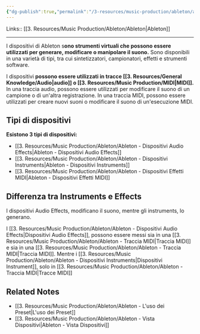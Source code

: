 ```yaml
---
{"dg-publish":true,"permalink":"/3-resources/music-production/ableton/ableton-dispositivi/"}
---
```


Links:: [[3. Resources/Music Production/Ableton/Ableton\|Ableton]]

---

I dispositivi di Ableton s**ono strumenti virtuali che possono essere utilizzati per generare, modificare o manipolare il suono.** Sono disponibili in una varietà di tipi, tra cui sintetizzatori, campionatori, effetti e strumenti software.

I dispositivi **possono essere utilizzati in tracce [[3. Resources/General Knowledge/Audio\|audio]] o [[3. Resources/Music Production/MIDI\|MIDI]].** In una traccia audio, possono essere utilizzati per modificare il suono di un campione o di un'altra registrazione. In una traccia MIDI, possono essere utilizzati per creare nuovi suoni o modificare il suono di un'esecuzione MIDI.

## Tipi di dispositivi

**Esistono 3 tipi di dispositivi:**

- [[3. Resources/Music Production/Ableton/Ableton - Dispositivi Audio Effects\|Ableton - Dispositivi Audio Effects]]
- [[3. Resources/Music Production/Ableton/Ableton - Dispositivi Instruments\|Ableton - Dispositivi Instruments]]
- [[3. Resources/Music Production/Ableton/Ableton - Dispositivi Effetti MIDI\|Ableton - Dispositivi Effetti MIDI]]


## Differenza tra Instruments e Effects

I dispositivi Audio Effects, modificano il suono, mentre gli instruments, lo generano. 

I [[3. Resources/Music Production/Ableton/Ableton - Dispositivi Audio Effects\|Dispositivi Audio Effects]], possono essere messi sia in una [[3. Resources/Music Production/Ableton/Ableton - Traccia MIDI\|Traccia MIDI]] e sia in una [[3. Resources/Music Production/Ableton/Ableton - Traccia MIDI\|Traccia MIDI]]. Mentre i [[3. Resources/Music Production/Ableton/Ableton - Dispositivi Instruments\|Dispositivi Instrument]], solo in [[3. Resources/Music Production/Ableton/Ableton - Traccia MIDI\|Tracce MIDI]]


## Related Notes

- [[3. Resources/Music Production/Ableton/Ableton - L'uso dei Preset\|L'uso dei Preset]]
- [[3. Resources/Music Production/Ableton/Ableton - Vista Dispositivi\|Ableton - Vista Dispositivi]]

